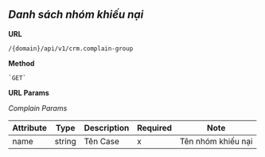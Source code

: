 ***Danh sách nhóm khiếu nại***
----
 **URL**

    /{domain}/api/v1/crm.complain-group
 **Method**

    `GET`
 **URL Params**
  
  *Complain Params*
  
  | Attribute| Type  | Description  |  Required | Note |
  |---|---|---|---|---|
  | name | string  | Tên Case | x  | Tên nhóm khiếu nại |
